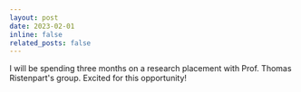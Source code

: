 ```yaml
---
layout: post
date: 2023-02-01
inline: false
related_posts: false
---
```


I will be spending three months on a research placement with Prof. Thomas Ristenpart's group. Excited for this opportunity!

